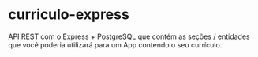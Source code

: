 # curriculo-express
API REST com o Express + PostgreSQL que contém as seções / entidades que você poderia utilizará para um App contendo o seu currículo.
